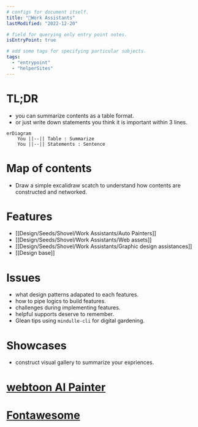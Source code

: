 ```yaml
---
# configs for document itself.
title: "🎉Work Assistants"
lastModified: "2022-12-20"

# field for querying only entry point notes.
isEntryPoint: true

# add some tags for specifying particular subjects.
tags:
  - "entrypoint"
  - "helperSites"
---
```

# TL;DR
- you can summarize contents as a table format.
- or just write down statements you think it is important within 3 lines.
```mermaid
erDiagram
	You ||--|| Table : Summarize
	You ||--|| Statements : Sentence
```


# Map of contents
- Draw a simple excalidraw scatch to understand how contents are constructed and networked.

# Features
- [[Design/Seeds/Shovel/Work Assistants/Auto Painters]]
- [[Design/Seeds/Shovel/Work Assistants/Web assets]]
- [[Design/Seeds/Shovel/Work Assistants/Graphic design assistances]]
- [[Design base]]

# Issues
- what design patterns adapated to each features.
- how to pipe logics to build features.
- challenges during implementing features.
- helpful supports deserve to remember.
- Glean tips using `mindulle-cli` for digital gardening.

# Showcases
- construct visual gallery to summarize your expriences.

# 

# [webtoon AI Painter](https://ai.webtoons.com/ko/painter)

# [Fontawesome](https://fontawesome.com/)